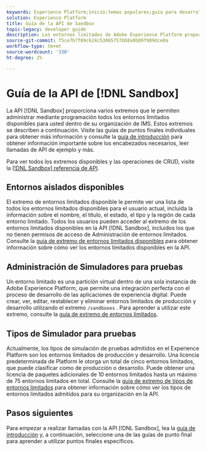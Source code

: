 ```yaml
---
keywords: Experience Platform;inicio;temas populares;guía para desarrolladores de entornos limitados
solution: Experience Platform
title: Guía de la API de Sandbox
topic-legacy: developer guide
description: Los entornos limitados de Adobe Experience Platform proporcionan entornos de desarrollo aislados que le permiten probar funciones, ejecutar experimentos y realizar configuraciones personalizadas sin afectar a su entorno de producción.
source-git-commit: f5ce7b7f09c624c53065757bb8a9b09f989dce0a
workflow-type: tm+mt
source-wordcount: '330'
ht-degree: 2%

---
```


# Guía de la API de [!DNL Sandbox]

La API [!DNL Sandbox] proporciona varios extremos que le permiten administrar mediante programación todos los entornos limitados disponibles para usted dentro de su organización de IMS. Estos extremos se describen a continuación. Visite las guías de puntos finales individuales para obtener más información y consulte la [guía de introducción](./getting-started.md) para obtener información importante sobre los encabezados necesarios, leer llamadas de API de ejemplo y más.

Para ver todos los extremos disponibles y las operaciones de CRUD, visite la [[!DNL Sandbox] referencia de API](https://www.adobe.io/experience-platform-apis/references/sandbox).

## Entornos aislados disponibles

El extremo de entornos limitados disponible le permite ver una lista de todos los entornos limitados disponibles para el usuario actual, incluida la información sobre el nombre, el título, el estado, el tipo y la región de cada entorno limitado. Todos los usuarios pueden acceder al extremo de los entornos limitados disponibles en la API [!DNL Sandbox], incluidos los que no tienen permisos de acceso de Administración de entornos limitados. Consulte la [guía de extremo de entornos limitados disponibles](./available.md) para obtener información sobre cómo ver los entornos limitados disponibles en la API.

## Administración de Simuladores para pruebas

Un entorno limitado es una partición virtual dentro de una sola instancia de Adobe Experience Platform, que permite una integración perfecta con el proceso de desarrollo de las aplicaciones de experiencia digital. Puede crear, ver, editar, restablecer y eliminar entornos limitados de producción y desarrollo utilizando el extremo `/sandboxes` . Para aprender a utilizar este extremo, consulte la [guía de extremo de entornos limitados](./sandboxes.md).

## Tipos de Simulador para pruebas

Actualmente, los tipos de simulación de pruebas admitidos en el Experience Platform son los entornos limitados de producción y desarrollo. Una licencia predeterminada de Platform le otorga un total de cinco entornos limitados, que puede clasificar como de producción o desarrollo. Puede obtener una licencia de paquetes adicionales de 10 entornos limitados hasta un máximo de 75 entornos limitados en total. Consulte la [guía de extremo de tipos de entornos limitados](./types.md) para obtener información sobre cómo ver los tipos de entornos limitados admitidos para su organización en la API.

## Pasos siguientes

Para empezar a realizar llamadas con la API [!DNL Sandbox], lea la [guía de introducción](./getting-started.md) y, a continuación, seleccione una de las guías de punto final para aprender a utilizar puntos finales específicos.